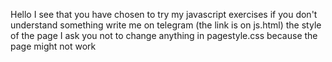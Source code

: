 Hello I see that you have chosen to try my javascript exercises if you don't understand something write me on telegram (the link is on js.html)
the style of the page I ask you not to change anything in pagestyle.css because the page might not work